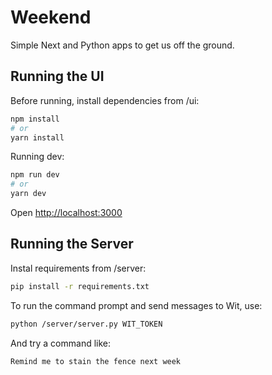 # Weekend

Simple Next and Python apps to get us off the ground.


## Running the UI

Before running, install dependencies from /ui:

```bash
npm install
# or
yarn install
```

Running dev:

```bash
npm run dev
# or
yarn dev
```

Open [http://localhost:3000](http://localhost:3000)


## Running the Server

Instal requirements from /server:

```bash
pip install -r requirements.txt
```

To run the command prompt and send messages to Wit, use:

```bash
python /server/server.py WIT_TOKEN
```

And try a command like:

```
Remind me to stain the fence next week
```
